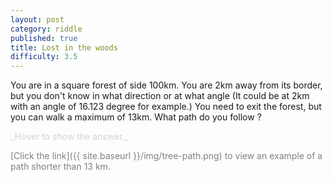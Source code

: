 ```yaml
---
layout: post
category: riddle
published: true
title: Lost in the woods
difficulty: 3.5
---
```

You are in a square forest of side 100km.
You are 2km away from its border, but you don't know in what direction or at what angle (It could be at 2km with an angle of 16.123 degree for example.)
You need to exit the forest, but you can walk a maximum of 13km.
What path do you follow ?

<div markdown="1" class='answer-title' style="color: lightgrey">_Hover to show the answer._
</div>
<div class='answer-wrapper'>
<div markdown="1" class='answer' style="color: grey">

[Click the link]({{ site.baseurl }}/img/tree-path.png) to view an example of a path shorter than 13 km.

</div>
</div>
